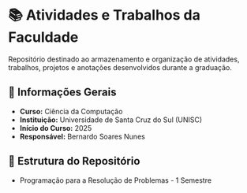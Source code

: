 # 📚 Atividades e Trabalhos da Faculdade

Repositório destinado ao armazenamento e organização de atividades, trabalhos, projetos e anotações desenvolvidos durante a graduação.

## 🏫 Informações Gerais

- **Curso:** Ciência da Computação  
- **Instituição:** Universidade de Santa Cruz do Sul (UNISC)  
- **Início do Curso:** 2025  
- **Responsável:** Bernardo Soares Nunes  

## 📁 Estrutura do Repositório

- Programação para a Resolução de Problemas - 1 Semestre
